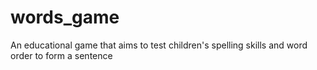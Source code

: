 # words_game
An educational game that aims to test children's spelling skills and word order to form a sentence
